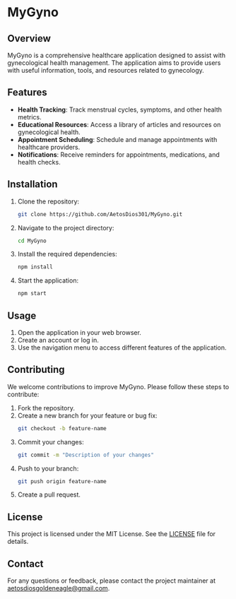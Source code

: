 # MyGyno

## Overview
MyGyno is a comprehensive healthcare application designed to assist with gynecological health management. The application aims to provide users with useful information, tools, and resources related to gynecology.

## Features
- **Health Tracking**: Track menstrual cycles, symptoms, and other health metrics.
- **Educational Resources**: Access a library of articles and resources on gynecological health.
- **Appointment Scheduling**: Schedule and manage appointments with healthcare providers.
- **Notifications**: Receive reminders for appointments, medications, and health checks.

## Installation
1. Clone the repository:
   ```bash
   git clone https://github.com/AetosDios301/MyGyno.git
   ```
2. Navigate to the project directory:
   ```bash
   cd MyGyno
   ```
3. Install the required dependencies:
   ```bash
   npm install
   ```
4. Start the application:
   ```bash
   npm start
   ```

## Usage
1. Open the application in your web browser.
2. Create an account or log in.
3. Use the navigation menu to access different features of the application.

## Contributing
We welcome contributions to improve MyGyno. Please follow these steps to contribute:
1. Fork the repository.
2. Create a new branch for your feature or bug fix:
   ```bash
   git checkout -b feature-name
   ```
3. Commit your changes:
   ```bash
   git commit -m "Description of your changes"
   ```
4. Push to your branch:
   ```bash
   git push origin feature-name
   ```
5. Create a pull request.

## License
This project is licensed under the MIT License. See the [LICENSE](LICENSE) file for details.

## Contact
For any questions or feedback, please contact the project maintainer at [aetosdiosgoldeneagle@gmail.com](mailto:pushpendrasinghcs@outlook.com).
```

